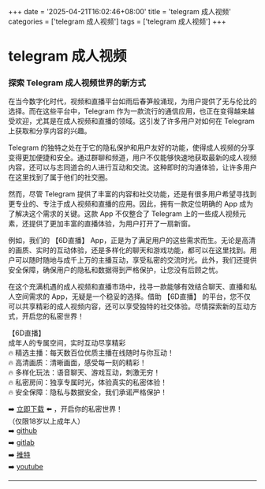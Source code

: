 +++
date = '2025-04-21T16:02:46+08:00'
title = 'telegram 成人视频'
categories = ['telegram 成人视频']
tags = ['telegram 成人视频']
+++

# telegram 成人视频

### 探索 Telegram 成人视频世界的新方式

在当今数字化时代，视频和直播平台如雨后春笋般涌现，为用户提供了无与伦比的选择。而在这些平台中，Telegram 作为一款流行的通信应用，也正在变得越来越受欢迎，尤其是在成人视频和直播的领域。这引发了许多用户对如何在 Telegram 上获取和分享内容的兴趣。

Telegram 的独特之处在于它的隐私保护和用户友好的功能，使得成人视频的分享变得更加便捷和安全。通过群聊和频道，用户不仅能够快速地获取最新的成人视频内容，还可以与志同道合的人进行互动和交流。这种即时的沟通体验，让许多用户在这里找到了属于他们的社交圈。

然而，尽管 Telegram 提供了丰富的内容和社交功能，还是有很多用户希望寻找到更专业的、专注于成人视频和直播的应用。因此，拥有一款定位明确的 App 成为了解决这个需求的关键。这款 App 不仅整合了 Telegram 上的一些成人视频元素，还提供了更加丰富的直播体验，为用户打开了一扇新窗。

例如，我们的 【6D直播】 App，正是为了满足用户的这些需求而生。无论是高清的画质、实时的互动体验，还是多样化的聊天和游戏功能，都可以在这里找到。用户可以随时随地与成千上万的主播互动，享受私密的交流时光。此外，我们还提供安全保障，确保用户的隐私和数据得到严格保护，让您没有后顾之忧。

在这个充满机遇的成人视频和直播市场中，找寻一款能够有效结合聊天、直播和私人空间需求的 App，无疑是一个稳妥的选择。借助 【6D直播】 的平台，您不仅可以共享精彩的成人视频内容，还可以享受独特的社交体验。尽情探索新的互动方式，开启您的私密世界！

【6D直播】  
成年人的专属空间，实时互动尽享精彩  
🔥 精选主播：每天数百位优质主播在线随时与你互动！  
🔥 高清画质：清晰画面，感受每一刻的精彩！  
🔥 多样化玩法：语音聊天、游戏互动，刺激无穷！  
🔥 私密房间：独享专属时光，体验真实的私密体验！  
🔥 安全保障：隐私与数据安全，我们承诺严格保护！  

➡️ [立即下载](https://down123.s3.ap-east-1.amazonaws.com/down/down.html?channelCode=blog) ⬅️ ，开启你的私密世界！  
（仅限18岁以上成年人）  
➡️ [github](https://aldult-live.github.io/)  
➡️ [gitlab](https://seo-09598d.gitlab.io/)  
➡️ [推特](https://x.com/wegame33)  
➡️ [youtube](https://www.youtube.com/@6Dlive)  

---
